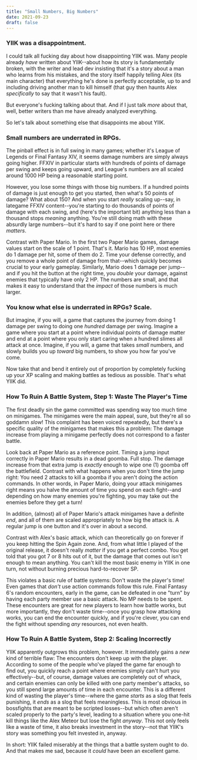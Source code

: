 ```yaml
---
title: "Small Numbers, Big Numbers"
date: 2021-09-23
draft: false
---
```


### YIIK was a disappointment.

I could talk all fucking day about how disappointing YIIK was. Many people already *have* written about YIIK--about how its story is fundamentally broken, with the writer and lead dev insisting that it's a story about a man who learns from his mistakes, and the story itself happily telling Alex (its main character) that everything he's done is perfectly acceptable, up to and including driving another man to kill himself (that guy then haunts Alex *specifically* to say that it wasn't his fault).

But everyone's fucking talking about that. And if I just talk *more* about that, well, better writers than me have already analyzed everything.

So let's talk about something else that disappoints me about YIIK.

### Small numbers are underrated in RPGs.

The pinball effect is in full swing in many games; whether it's League of Legends or Final Fantasy XIV, it seems damage numbers are simply always going higher. FFXIV in particular starts with hundreds of points of damage per swing and keeps going upward, and League's numbers are all scaled around 1000 HP being a reasonable starting point.

However, you lose some things with those big numbers. If a hundred points of damage is just enough to get you started, then what's 50 points of damage? What about 150? And when you start *really* scaling up--say, in lategame FFXIV content--you're starting to do thousands of points of damage with each swing, and (here's the important bit) anything less than a thousand stops *meaning* anything. You're still doing math with these absurdly large numbers--but it's hard to say if one point here or there *matters*.

Contrast with Paper Mario. In the first two Paper Mario games, damage values start on the scale of 1 point. That's it. Mario has 10 HP, most enemies do 1 damage per hit, some of them do 2. Time your defense correctly, and you remove a whole point of damage from that--which quickly becomes crucial to your early gameplay. Similarly, Mario does 1 damage per jump--and if you hit the button at the right time, you *double* your damage, against enemies that typically have only 2 HP. The numbers are small, and that makes it easy to understand that the *impact* of those numbers is much larger.

### You know what else is underrated in RPGs? Scale.

But imagine, if you will, a game that captures the journey from doing 1 damage per swing to doing one *hundred* damage per swing. Imagine a game where you start at a point where individual points of damage matter and end at a point where you only start caring when a hundred slimes all attack at once. Imagine, if you will, a game that takes *small* numbers, and slowly builds you up *toward* big numbers, to show you how far you've come.

Now take that and bend it entirely out of proportion by completely fucking up your XP scaling and making battles as tedious as possible. That's what YIIK did.

### How To Ruin A Battle System, Step 1: Waste The Player's Time

The first deadly sin the game committed was spending way too much time on minigames. The minigames were the main appeal, sure, but they're all so goddamn *slow*! This complaint has been voiced repeatedly, but there's a specific quality of the minigames that makes this a problem: The damage increase from playing a minigame perfectly does not correspond to a faster battle.

Look back at Paper Mario as a reference point. Timing a jump input correctly in Paper Mario results in a dead goomba. Full stop. The damage increase from that extra jump is *exactly* enough to wipe one (1) goomba off the battlefield. Contrast with what happens when you don't time the jump right: You need 2 attacks to kill a goomba if you aren't doing the action commands. In other words, in Paper Mario, doing your attack minigames right means you halve the amount of time you spend on each fight--and depending on how many enemies you're fighting, you may take out the enemies before they get a turn!

In addition, (almost) all of Paper Mario's attack minigames have a definite *end*, and all of them are scaled appropriately to how big the attack is. A regular jump is one button and it's over in about a second.

Contrast with Alex's basic attack, which can theoretically go on forever if you keep hitting the Spin Again zone. And, from what little I played of the original release, it doesn't really *matter* if you get a perfect combo. You get told that you got 7 or 8 hits out of it, but the damage that comes out isn't enough to mean anything. You can't kill the most basic enemy in YIIK in one turn, not without burning precious hard-to-recover SP.

This violates a basic rule of battle systems: Don't waste the player's time! Even games that *don't* use action commands follow this rule. Final Fantasy 6's random encounters, early in the game, can be defeated in one "turn" by having each party member use a basic attack. No MP needs to be spent. These encounters are great for new players to learn how battle works, but more importantly, they don't waste time--once you grasp how attacking works, you can end the encounter quickly, and if you're clever, you can end the fight without spending *any* resources, not even health.

### How To Ruin A Battle System, Step 2: Scaling Incorrectly

YIIK apparently outgrows this problem, however. It immediately gains a *new* kind of terrible flaw: The encounters don't keep up with the player. According to some of the people who've played the game far enough to find out, you quickly reach a point where enemies simply can't hurt you effectively--but, of course, damage values are completely out of whack, and certain enemies can only be killed with one party member's attacks, so you still spend large amounts of time in each encounter. This is a different kind of wasting the player's time--where the game *starts* as a slog that feels punishing, it *ends* as a slog that feels meaningless. This is most obvious in bossfights that are meant to be scripted losses--but which often aren't scaled properly to the party's level, leading to a situation where you one-hit kill things like the Alex Meteor but lose the fight *anyway*. This not only feels like a waste of time, it also breaks investment in the story--not that YIIK's story was something you felt invested in, anyway.

In short: YIIK failed miserably at the things that a battle system ought to do. And that makes me sad, because it *could* have been an excellent game.
